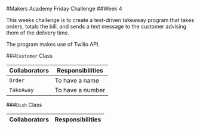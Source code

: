 #Makers Academy Friday Challenge
##Week 4

This weeks challenge is to create a test-driven takeaway program that takes orders, totals the bill, and sends a text message to the customer advising them of the
delivery time.

The program makes use of Twilio API.

###`Customer` Class

**Collaborators**|**Responsibilities**
| -------------- | ----------------- |
|`Order`         | To have a name    |
|`TakeAway`      | To have a number  |

###`Dish` Class

**Collaborators**|**Responsibilities**
| -------------- | ----------------- |

